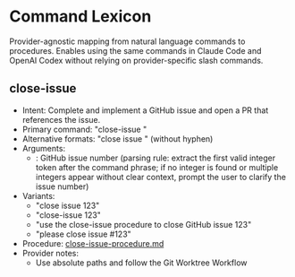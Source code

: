# Command Lexicon

Provider-agnostic mapping from natural language commands to procedures. Enables using the same commands in Claude Code and OpenAI Codex without relying on provider-specific slash commands.

## close-issue
- Intent: Complete and implement a GitHub issue and open a PR that references the issue.
- Primary command: "close-issue <number>"
- Alternative formats: "close issue <number>" (without hyphen)
- Arguments:
  - <number>: GitHub issue number (parsing rule: extract the first valid integer token after the command phrase; if no integer is found or multiple integers appear without clear context, prompt the user to clarify the issue number)
- Variants:
  - "close issue 123"
  - "close-issue 123"
  - "use the close-issue procedure to close GitHub issue 123"
  - "please close issue #123"
- Procedure: [close-issue-procedure.md](close-issue-procedure.md)
- Provider notes:
  - Use absolute paths and follow the Git Worktree Workflow
